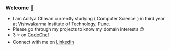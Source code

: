 ### Welcome 👋

- I am Aditya Chavan currently studying ( Computer Science ) in third year at Vishwakarma Institute of Technology, Pune.
- Please go through my projects to know my domain interests 😉
- 3 ⭐ on [CodeChef](https://www.codechef.com/users/aditya770)
- Connect with me on [LinkedIn](https://www.linkedin.com/in/aditya-sandeep-chavan/)

